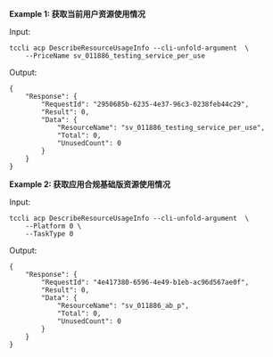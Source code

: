 **Example 1: 获取当前用户资源使用情况**



Input: 

```
tccli acp DescribeResourceUsageInfo --cli-unfold-argument  \
    --PriceName sv_011886_testing_service_per_use
```

Output: 
```
{
    "Response": {
        "RequestId": "2950685b-6235-4e37-96c3-0238feb44c29",
        "Result": 0,
        "Data": {
            "ResourceName": "sv_011886_testing_service_per_use",
            "Total": 0,
            "UnusedCount": 0
        }
    }
}
```

**Example 2: 获取应用合规基础版资源使用情况**



Input: 

```
tccli acp DescribeResourceUsageInfo --cli-unfold-argument  \
    --Platform 0 \
    --TaskType 0
```

Output: 
```
{
    "Response": {
        "RequestId": "4e417380-6596-4e49-b1eb-ac96d567ae0f",
        "Result": 0,
        "Data": {
            "ResourceName": "sv_011886_ab_p",
            "Total": 0,
            "UnusedCount": 0
        }
    }
}
```

